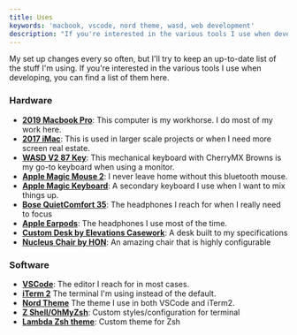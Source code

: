 ```yaml
---
title: Uses
keywords: 'macbook, vscode, nord theme, wasd, web development'
description: "If you're interested in the various tools I use when developing, you can find a list of them here."
---
```


My set up changes every so often, but I'll try to keep an up-to-date list of the stuff I'm using. If you're interested in the various tools I use when developing, you can find a list of them here.

### Hardware

- **[2019 Macbook Pro](https://www.apple.com/macbook-pro/)**: This computer is my workhorse. I do most of my work here.
- **[2017 iMac](https://www.apple.com/imac/)**: This is used in larger scale projects or when I need more screen real estate.
- **[WASD V2 87 Key](http://www.wasdkeyboards.com/index.php/products/mechanical-keyboard/wasd-v3-87-key-custom-mechanical-keyboard.html)**: This mechanical keyboard with CherryMX Browns is my go-to keyboard when using a monitor.
- **[Apple Magic Mouse 2](https://www.apple.com/shop/product/MLA02LL/A/magic-mouse-2-silver?fnode=56)**: I never leave home without this bluetooth mouse.
- **[Apple Magic Keyboard](https://www.apple.com/shop/product/MLA22LL/A/magic-keyboard-us-english?fnode=56)**: A secondary keyboard I use when I want to mix things up.
- **[Bose QuietComfort 35](https://www.bose.com/en_us/products/headphones/over_ear_headphones/quietcomfort-35-wireless-ii.html#v=qc35_ii_silver)**: The headphones I reach for when I really need to focus
- **[Apple Earpods](https://www.apple.com/shop/product/MMTN2AM/A/earpods-with-lightning-connector?fnode=c04a91b92678760e3fc4ced567fd903cfc1dcf7a3e98cae7ad5fd8505d5f561cd13c3e79cabb9ed4dcbae4324a47205dcf2df6c7649d8f4fddc0d950c72fd588a760adb8df1c54d0fed0e50d411ce05c342afb203554cb0170abf81bc98b0a9f6f3ae4da8e44f67daccb3c56f93a122e9e2ee1502f53b13e5af34b9c8864acb5)**: The headphones I use most of the time.
- **[Custom Desk by Elevations Casework](https://www.elevationscasework.com)**: A desk built to my specifications
- **[Nucleus Chair by HON](https://www.hon.com/chairs/nucleus)**: An amazing chair that is highly configurable

### Software

- **[VSCode](https://www.google.com/search?client=firefox-b-1-d&q=vscode)**: The editor I reach for in most cases.
- **[iTerm 2](https://www.iterm2.com/)** The terminal I'm using instead of the default.
- **[Nord Theme](https://github.com/arcticicestudio/nord-visual-studio-code)** The theme I use in both VSCode and iTerm2.
- **[Z Shell/OhMyZsh](https://ohmyz.sh/)**: Custom styles/configuration for terminal
- **[Lambda Zsh theme](https://github.com/cdimascio/lambda-zsh-theme)**: Custom theme for Zsh
